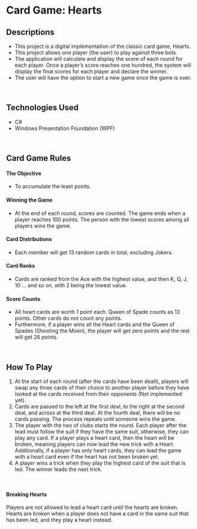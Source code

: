 # Card Game: Hearts

## Descriptions
* This project is a digital implementation of the classic card game, Hearts. 
* This project allows one player (the user) to play against three bots. 
* The application will calculate and display the score of each round for each player. Once a player’s score reaches one hundred, the system will display the
 final scores for each player and declare the winner. 
* The user will have the option to start a new game once the game is over.
<br/>


## Technologies Used
* C#
* Windows Presentation Foundation (WPF)
<br />

## Card Game Rules
#### The Objective
* To accumulate the least points.

#### Winning the Game
* At the end of each round, scores are counted. The game ends when a player reaches 100 points. The person with the lowest scores among all players wins the game.

#### Card Distributions
* Each member will get 13 random cards in total, excluding Jokers.

#### Card Ranks
* Cards are ranked from the Ace with the highest value, and then K, Q, J, 10 … and so on, with 2 being the lowest value.

#### Score Counts
* All heart cards are worth 1 point each. Queen of Spade counts as 13 points. Other cards do not count any points.
* Furthermore, if a player wins all the Heart cards and the Queen of Spades (Shooting the Moon), the player will get zero points
  and the rest will get 26 points.
<br/>


## How To Play
1. At the start of each round (after the cards have been dealt), players will swap any three cards of their choice to another player before they have
   looked at the cards received from their opponents (Not implemented yet).
2. Cards are passed to the left at the first deal, to the right at the second deal, and across at the third deal. At the fourth deal, there will be no cards passing.
   The process repeats until someone wins the game.
3. The player with the two of clubs starts the round. Each player after the lead must follow the suit if they have the same suit, otherwise, they can play any card.
   If a player plays a heart card, then the heart will be broken, meaning players can now lead the new trick with a Heart.
   Additionally, if a player has only heart cards, they can lead the game with a heart card even if the heart has not been broken yet.
4. A player wins a trick when they play the highest card of the suit that is led. The winner leads the next trick.
<br/>

#### Breaking Hearts
Players are not allowed to lead a heart card until the hearts are broken. 
Hearts are broken when a player does not have a card in the same suit that has been led, and they play a heart instead.
